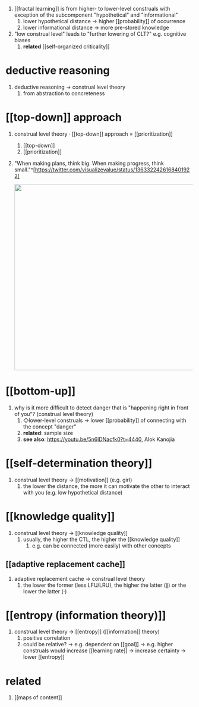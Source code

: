 1. [[fractal learning]] is from higher- to lower-level construals with exception of the subcomponent "hypothetical" and "informational"
	1. lower hypothetical distance → higher [[probability]] of occurrence
	2. lower informational distance → more pre-stored knowledge
2. "low construal level" leads to "further lowering of CLT?" e.g. cognitive biases
	1. **related** [[self-organized criticality]]

# deductive reasoning
1. deductive reasoning → construal level theory
	1. from abstraction to concreteness

# [[top-down]] approach
1. construal level theory · [[top-down]] approach = [[prioritization]]
	1. [[top-down]]
	2. [[prioritization]]
2. "When making plans, think big. When making progress, think small."^[https://twitter.com/visualizevalue/status/1363322426168401922]

	<img src="https://pbs.twimg.com/media/Eut-hSaXAAU6gze?format=jpg&name=large" width="500" />
	
# [[bottom-up]]
1. why is it more difficult to detect danger that is "happening right in front of you"? (construal level theory)
	1. ◇lower-level construals → lower [[probability]] of connecting with the concept "danger"
	2. **related**: sample size
	3. **see also**: https://youtu.be/5n6lDNacfk0?t=4440, Alok Kanojia

# [[self-determination theory]]
1. construal level theory → [[motivation]] (e.g. girl)
	1. the lower the distance, the more it can motivate the other to interact with you (e.g. low hypothetical distance)

# [[knowledge quality]]
1. construal level theory → [[knowledge quality]]
	1. usually, the higher the CTL, the higher the [[knowledge quality]]
		1. e.g. can be connected (more easily) with other concepts

## [[adaptive replacement cache]]
1. adaptive replacement cache → construal level theory
	1. the lower the former (less LFU/LRU), the higher the latter (∥) or the lower the latter (·)

# [[entropy (information theory)]]
1. construal level theory → [[entropy]] ([[information]] theory)
	1. positive correlation
	2. could be relative? → e.g. dependent on [[goal]] → e.g. higher construals would increase [[learning rate]] → increase certainty → lower [[entropy]]

# related
1. [[maps of content]]